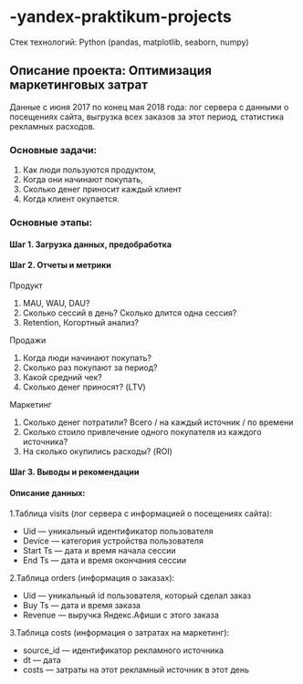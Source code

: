 # -yandex-praktikum-projects
Стек технологий: Python (pandas, matplotlib, seaborn, numpy)

## Описание проекта: Оптимизация маркетинговых затрат

Данные с июня 2017 по конец мая 2018 года: лог сервера с данными о посещениях сайта, выгрузка всех заказов за этот период, статистика рекламных расходов.

### Основные задачи:

1. Как люди пользуются продуктом,
2. Когда они начинают покупать,
3. Сколько денег приносит каждый клиент
4. Когда клиент окупается.

### Основные этапы:

#### Шаг 1. Загрузка данных, предобработка
#### Шаг 2. Отчеты и метрики

Продукт

1. MAU, WAU, DAU?
2. Сколько сессий в день? Сколько длится одна сессия?
4. Retention, Когортный анализ?

Продажи

1. Когда люди начинают покупать?
2. Сколько раз покупают за период?
3. Какой средний чек?
4. Сколько денег приносят? (LTV)

Маркетинг

1. Сколько денег потратили? Всего / на каждый источник / по времени
2. Сколько стоило привлечение одного покупателя из каждого источника?
3. На сколько окупились расходы? (ROI)

#### Шаг 3. Выводы и рекомендации

#### Описание данных:

1.Таблица visits (лог сервера с информацией о посещениях сайта):

- Uid — уникальный идентификатор пользователя
- Device — категория устройства пользователя
- Start Ts — дата и время начала сессии
- End Ts — дата и время окончания сессии

2.Таблица orders (информация о заказах):

- Uid — уникальный id пользователя, который сделал заказ
- Buy Ts — дата и время заказа
- Revenue — выручка Яндекс.Афиши с этого заказа

3.Таблица costs (информация о затратах на маркетинг):

- source_id — идентификатор рекламного источника
- dt — дата
- costs — затраты на этот рекламный источник в этот день
